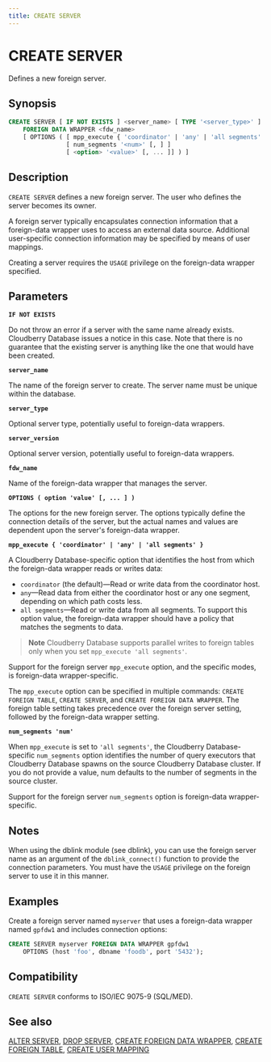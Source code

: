 ```yaml
---
title: CREATE SERVER
---
```


# CREATE SERVER

Defines a new foreign server.

## Synopsis

```sql
CREATE SERVER [ IF NOT EXISTS ] <server_name> [ TYPE '<server_type>' ] [ VERSION '<server_version>' ]
    FOREIGN DATA WRAPPER <fdw_name>
    [ OPTIONS ( [ mpp_execute { 'coordinator' | 'any' | 'all segments' } [, ] ]
                [ num_segments '<num>' [, ] ]
                [ <option> '<value>' [, ... ]] ) ]
```

## Description

`CREATE SERVER` defines a new foreign server. The user who defines the server becomes its owner.

A foreign server typically encapsulates connection information that a foreign-data wrapper uses to access an external data source. Additional user-specific connection information may be specified by means of user mappings.

Creating a server requires the `USAGE` privilege on the foreign-data wrapper specified.

## Parameters

**`IF NOT EXISTS`**

Do not throw an error if a server with the same name already exists. Cloudberry Database issues a notice in this case. Note that there is no guarantee that the existing server is anything like the one that would have been created.

**`server_name`**

The name of the foreign server to create. The server name must be unique within the database.

**`server_type`**

Optional server type, potentially useful to foreign-data wrappers.

**`server_version`**

Optional server version, potentially useful to foreign-data wrappers.

**`fdw_name`**

Name of the foreign-data wrapper that manages the server.

**`OPTIONS ( option 'value' [, ... ] )`**

The options for the new foreign server. The options typically define the connection details of the server, but the actual names and values are dependent upon the server's foreign-data wrapper.

**`mpp_execute { 'coordinator' | 'any' | 'all segments' }`**

A Cloudberry Database-specific option that identifies the host from which the foreign-data wrapper reads or writes data:

- `coordinator` (the default)—Read or write data from the coordinator host.
- `any`—Read data from either the coordinator host or any one segment, depending on which path costs less.
- `all segments`—Read or write data from all segments. To support this option value, the foreign-data wrapper should have a policy that matches the segments to data.

> **Note** Cloudberry Database supports parallel writes to foreign tables only when you set `mpp_execute 'all segments'`.

Support for the foreign server `mpp_execute` option, and the specific modes, is foreign-data wrapper-specific.

The `mpp_execute` option can be specified in multiple commands: `CREATE FOREIGN TABLE`, `CREATE SERVER`, and `CREATE FOREIGN DATA WRAPPER`. The foreign table setting takes precedence over the foreign server setting, followed by the foreign-data wrapper setting.

**`num_segments 'num'`**

When `mpp_execute` is set to `'all segments'`, the Cloudberry Database-specific `num_segments` option identifies the number of query executors that Cloudberry Database spawns on the source Cloudberry Database cluster. If you do not provide a value, num defaults to the number of segments in the source cluster.

Support for the foreign server `num_segments` option is foreign-data wrapper-specific.

## Notes

When using the dblink module (see dblink), you can use the foreign server name as an argument of the `dblink_connect()` function to provide the connection parameters. You must have the `USAGE` privilege on the foreign server to use it in this manner.

## Examples

Create a foreign server named `myserver` that uses a foreign-data wrapper named `gpfdw1` and includes connection options:

```sql
CREATE SERVER myserver FOREIGN DATA WRAPPER gpfdw1 
    OPTIONS (host 'foo', dbname 'foodb', port '5432');
```

## Compatibility

`CREATE SERVER` conforms to ISO/IEC 9075-9 (SQL/MED).

## See also

[ALTER SERVER](/i18n/zh/docusaurus-plugin-content-docs/current/sql-stmts/sql-stmt-alter-server.md), [DROP SERVER](/i18n/zh/docusaurus-plugin-content-docs/current/sql-stmts/sql-stmt-drop-server.md), [CREATE FOREIGN DATA WRAPPER](/i18n/zh/docusaurus-plugin-content-docs/current/sql-stmts/sql-stmt-create-foreign-data-wrapper.md), [CREATE FOREIGN TABLE](/i18n/zh/docusaurus-plugin-content-docs/current/sql-stmts/sql-stmt-create-foreign-table.md), [CREATE USER MAPPING](/i18n/zh/docusaurus-plugin-content-docs/current/sql-stmts/sql-stmt-create-user-mapping.md)
